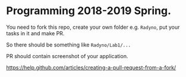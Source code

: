 # Programming 2018-2019 Spring.

You need to fork this repo, create your own folder e.g. `Radyno`, put your tasks in it and make PR.

So there should be something like `Radyno/Lab1/...`

PR should contain screenshot of your application.

https://help.github.com/articles/creating-a-pull-request-from-a-fork/